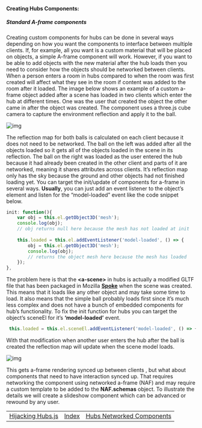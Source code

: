 #### **Creating Hubs Components:**

##### Standard A-frame components

Creating custom components for hubs can be done in several ways depending on how you want the components to interface between multiple clients.  If, for example, all you want is a custom material that will be placed on objects, a simple A-frame component will work.  However, if you want to be able to add objects with the new material after the hub loads then you need to consider how the objects should be networked between clients.  When a person enters a room in hubs compared to when the room was first created will affect what they see in the room if content was added to the room after it loaded.  The image below shows an example of a custom a-frame object added after a scene has loaded in two clients which enter the hub at different times.  One was the user that created the object the other came in after the object was created.  The component uses a three.js cube camera to capture the environment reflection and apply it to the ball.



![img](https://lh6.googleusercontent.com/b6yKzfL1-ejdY8X_NT9sGMJpVBbScSeJy-2iG_TAz07VUdYb3GNYOtetsorlVIA_e6ae2DIe5b39boGRMzU3iHhtE93JmrTJP_BdqkE3Bvv_UkczgRlcAwlna3LCeF2fpAaLA8ki)



The reflection map for both balls is calculated on each client because it does not need to be networked.  The ball on the left was added after all the objects loaded so it gets all of the objects loaded in the scene in its reflection.  The ball on the right was loaded as the user entered the hub because it had already been created in the other client and parts of it are networked, meaning it shares attributes across clients.  It’s reflection map only has the sky because the ground and other objects had not finished loading yet.  You can target the init/update of components for a-frame in several ways.  **Usually**, you can just add an event listener to the object’s element and listen for the “model-loaded” event like the code snippet below.


```javascript
init: function(){
    var obj = this.el.getObject3D('mesh');
	console.log(obj);
	// obj returns null here because the mesh has not loaded at init
        
   	this.loaded = this.el.addEventListener('model-loaded', () => {
		obj = this.el.getObject3D('mesh');
		console.log(obj);
		// returns the object mesh here because the mesh has loaded
    });
},
```
The problem here is that the **\<a-scene>** in hubs is actually a modified GLTF file that has been packaged in Mozilla [**Spoke**](https://hubs.mozilla.com/spoke) when the scene was created.  This means that it loads like any other object and may take some time to load.  It also means that the simple ball probably loads first since it’s much less complex and does not have a bunch of embedded components for hub’s functionality.  To fix the init function for hubs you can target the object’s sceneEl for it’s **‘model-loaded’** event.

```javascript
 this.loaded = this.el.sceneEl.addEventListener('model-loaded', () => {
```

With that modification when another user enters the hub after the ball is created the reflection map will update when the scene model loads.



![img](https://lh6.googleusercontent.com/QYZcTwN9S7x9n4LrpfVUl_M_WkSGuByCJ9jUzEfAEAXTLK1EbEes9P8h7ryQJu0qcYXFu9KNlkpFkZu9GRmfrsOZfgg0Sls4rgvmltYV7c_gk3k9xFvT7-IitYBn-jF3Y4eQaxq2)



This gets a-frame rendering synced up between clients , but what about components that need to have interaction synced up.  That requires networking the component using networked a-frame (NAF) and may require a custom template to be added to the **NAF.schemas** object.  To illustrate the details we will create a slideshow component which can be advanced or rewound by any user.

|                                                              |                                                              |                                                              |
| :----------------------------------------------------------- | :----------------------------------------------------------: | -----------------------------------------------------------: |
| [Hijacking Hubs.js](https://github.com/colinfizgig/Custom-Hubs-Components/blob/ghpages/docs/HijackingHubs.md) | [Index](https://github.com/colinfizgig/Custom-Hubs-Components/blob/ghpages/docs/CustomizinghubsTitle.md) | [Hubs Networked Components](https://github.com/colinfizgig/Custom-Hubs-Components/blob/ghpages/docs/HubsNetworkedComponents.md) |